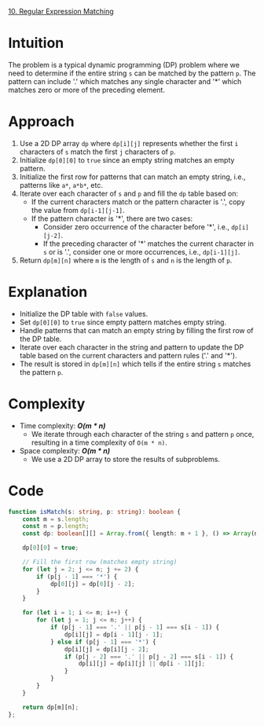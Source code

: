 
[10. Regular Expression Matching](https://leetcode.com/problems/regular-expression-matching/)

# Intuition
The problem is a typical dynamic programming (DP) problem where we need to determine if the entire string `s` can be matched by the pattern `p`. The pattern can include '.' which matches any single character and '*' which matches zero or more of the preceding element.

# Approach
1. Use a 2D DP array `dp` where `dp[i][j]` represents whether the first `i` characters of `s` match the first `j` characters of `p`.
2. Initialize `dp[0][0]` to `true` since an empty string matches an empty pattern.
3. Initialize the first row for patterns that can match an empty string, i.e., patterns like `a*`, `a*b*`, etc.
4. Iterate over each character of `s` and `p` and fill the `dp` table based on:
   - If the current characters match or the pattern character is '.', copy the value from `dp[i-1][j-1]`.
   - If the pattern character is '*', there are two cases:
     - Consider zero occurrence of the character before '*', i.e., `dp[i][j-2]`.
     - If the preceding character of '*' matches the current character in `s` or is '.', consider one or more occurrences, i.e., `dp[i-1][j]`.
5. Return `dp[m][n]` where `m` is the length of `s` and `n` is the length of `p`.

# Explanation
- Initialize the DP table with `false` values.
- Set `dp[0][0]` to `true` since empty pattern matches empty string.
- Handle patterns that can match an empty string by filling the first row of the DP table.
- Iterate over each character in the string and pattern to update the DP table based on the current characters and pattern rules ('.' and '*').
- The result is stored in `dp[m][n]` which tells if the entire string `s` matches the pattern `p`.

# Complexity
- Time complexity: ***O(m * n)***
  - We iterate through each character of the string `s` and pattern `p` once, resulting in a time complexity of `O(m * n)`.
- Space complexity: ***O(m * n)***
  - We use a 2D DP array to store the results of subproblems.

# Code
```typescript
function isMatch(s: string, p: string): boolean {
    const m = s.length;
    const n = p.length;
    const dp: boolean[][] = Array.from({ length: m + 1 }, () => Array(n + 1).fill(false));

    dp[0][0] = true;

    // Fill the first row (matches empty string)
    for (let j = 2; j <= n; j += 2) {
        if (p[j - 1] === '*') {
            dp[0][j] = dp[0][j - 2];
        }
    }

    for (let i = 1; i <= m; i++) {
        for (let j = 1; j <= n; j++) {
            if (p[j - 1] === '.' || p[j - 1] === s[i - 1]) {
                dp[i][j] = dp[i - 1][j - 1];
            } else if (p[j - 1] === '*') {
                dp[i][j] = dp[i][j - 2];
                if (p[j - 2] === '.' || p[j - 2] === s[i - 1]) {
                    dp[i][j] = dp[i][j] || dp[i - 1][j];
                }
            }
        }
    }

    return dp[m][n];
};

